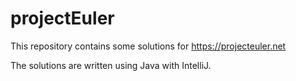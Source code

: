 projectEuler
============
This repository contains some solutions for https://projecteuler.net

The solutions are written using Java with IntelliJ.
